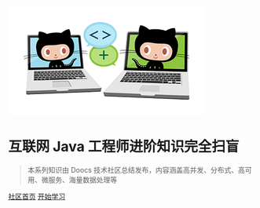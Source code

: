 [![logo](./images/icon.png)](https://github.com/doocs/advanced-java)

# 互联网 Java 工程师进阶知识完全扫盲

> 本系列知识由 Doocs 技术社区总结发布，内容涵盖高并发、分布式、高可用、微服务、海量数据处理等

[社区首页](https://doocs.github.io)
[开始学习](#互联网-java-工程师进阶知识完全扫盲©)
